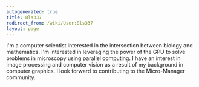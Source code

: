 ```yaml
---
autogenerated: true
title: Bls337
redirect_from: /wiki/User:Bls337
layout: page
---
```


I'm a computer scientist interested in the intersection between biology
and mathematics. I'm interested in leveraging the power of the GPU to
solve problems in microscopy using parallel computing. I have an
interest in image processing and computer vision as a result of my
background in computer graphics. I look forward to contributing to the
Micro-Manager community.
